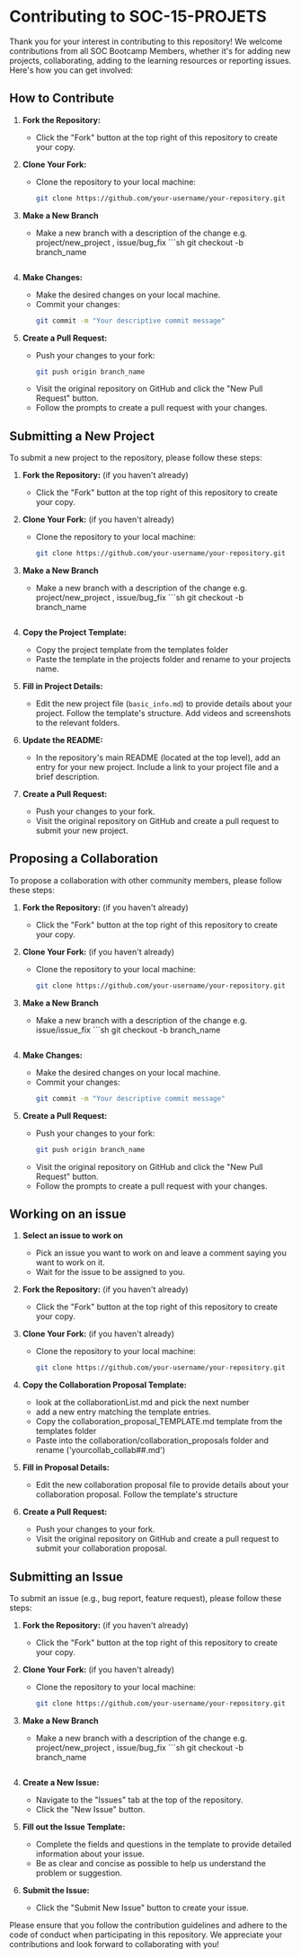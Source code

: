 # Contributing to SOC-15-PROJETS

Thank you for your interest in contributing to this repository! We welcome contributions from all SOC Bootcamp Members, whether it's for adding new projects, collaborating, adding to the learning resources or reporting issues. Here's how you can get involved:

## How to Contribute

1. **Fork the Repository:**
   - Click the "Fork" button at the top right of this repository to create your copy.

2. **Clone Your Fork:**
   - Clone the repository to your local machine:
     ```sh
     git clone https://github.com/your-username/your-repository.git
     ```

3. **Make a New Branch**
   - Make a new branch with a description of the change e.g. project/new_project , issue/bug_fix
         ```sh
     git checkout -b branch_name
     ```

4. **Make Changes:**
   - Make the desired changes on your local machine.
   - Commit your changes:
     ```sh
     git commit -m "Your descriptive commit message"
     ```

5. **Create a Pull Request:**
   - Push your changes to your fork:
     ```sh
     git push origin branch_name
     ```
   - Visit the original repository on GitHub and click the "New Pull Request" button.
   - Follow the prompts to create a pull request with your changes.

## Submitting a New Project

To submit a new project to the repository, please follow these steps:

1. **Fork the Repository:** (if you haven't already)
   - Click the "Fork" button at the top right of this repository to create your copy.

2. **Clone Your Fork:** (if you haven't already)
   - Clone the repository to your local machine:
     ```sh
     git clone https://github.com/your-username/your-repository.git
     ```

3. **Make a New Branch**
   - Make a new branch with a description of the change e.g. project/new_project , issue/bug_fix
         ```sh
     git checkout -b branch_name
     ```

4. **Copy the Project Template:**
   - Copy the project template from the templates folder
   - Paste the template in the projects folder and rename to your projects name.

5. **Fill in Project Details:**
   - Edit the new project file (`basic_info.md`) to provide details about your project. Follow the template's structure. Add videos and screenshots to the relevant folders.

6. **Update the README:**
   - In the repository's main README (located at the top level), add an entry for your new project. Include a link to your project file and a brief description.

7. **Create a Pull Request:**
   - Push your changes to your fork.
   - Visit the original repository on GitHub and create a pull request to submit your new project.

## Proposing a Collaboration

To propose a collaboration with other community members, please follow these steps:

1. **Fork the Repository:** (if you haven't already)
   - Click the "Fork" button at the top right of this repository to create your copy.

2. **Clone Your Fork:** (if you haven't already)
   - Clone the repository to your local machine:
     ```sh
     git clone https://github.com/your-username/your-repository.git
     ```

3. **Make a New Branch**
   - Make a new branch with a description of the change e.g. issue/issue_fix
         ```sh
     git checkout -b branch_name
     ```

4. **Make Changes:**
   - Make the desired changes on your local machine.
   - Commit your changes:
     ```sh
     git commit -m "Your descriptive commit message"
     ```

5. **Create a Pull Request:**
   - Push your changes to your fork:
     ```sh
     git push origin branch_name
     ```
   - Visit the original repository on GitHub and click the "New Pull Request" button.
   - Follow the prompts to create a pull request with your changes.

## Working on an issue ##

1. **Select an issue to work on** 
   - Pick an issue you want to work on and leave a comment saying you want to work on it.
   - Wait for the issue to be assigned to you.

2. **Fork the Repository:** (if you haven't already)
   - Click the "Fork" button at the top right of this repository to create your copy.

3. **Clone Your Fork:** (if you haven't already)
   - Clone the repository to your local machine:
     ```sh
     git clone https://github.com/your-username/your-repository.git
     ```

3. **Copy the Collaboration Proposal Template:**
   - look at the collaborationList.md and pick the next number
   - add a new entry matching the template entries.
   - Copy the collaboration_proposal_TEMPLATE.md template from the templates folder
   - Paste into the collaboration/collaboration_proposals folder and rename ('yourcollab_collab##.md')

4. **Fill in Proposal Details:**
   - Edit the new collaboration proposal file to provide details about your collaboration proposal. Follow the template's structure
   

5. **Create a Pull Request:**
   - Push your changes to your fork.
   - Visit the original repository on GitHub and create a pull request to submit your collaboration proposal.


## Submitting an Issue

To submit an issue (e.g., bug report, feature request), please follow these steps:

1. **Fork the Repository:** (if you haven't already)
   - Click the "Fork" button at the top right of this repository to create your copy.

2. **Clone Your Fork:** (if you haven't already)
   - Clone the repository to your local machine:
     ```sh
     git clone https://github.com/your-username/your-repository.git
     ```
3. **Make a New Branch**
   - Make a new branch with a description of the change e.g. project/new_project , issue/bug_fix
         ```sh
     git checkout -b branch_name
     ```

4. **Create a New Issue:**
   - Navigate to the "Issues" tab at the top of the repository.
   - Click the "New Issue" button.


5. **Fill out the Issue Template:**
   - Complete the fields and questions in the template to provide detailed information about your issue.
   - Be as clear and concise as possible to help us understand the problem or suggestion.

6. **Submit the Issue:**
   - Click the "Submit New Issue" button to create your issue.


Please ensure that you follow the contribution guidelines and adhere to the code of conduct when participating in this repository. We appreciate your contributions and look forward to collaborating with you!
